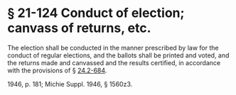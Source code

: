 # § 21-124 Conduct of election; canvass of returns, etc.

<p>The election shall be conducted in the manner prescribed by law for the conduct of regular elections, and the ballots shall be printed and voted, and the returns made and canvassed and the results certified, in accordance with the provisions of § <a href='http://law.lis.virginia.gov/vacode/24.2-684/'>24.2-684</a>.</p><p>1946, p. 181; Michie Suppl. 1946, § 1560z3.</p>